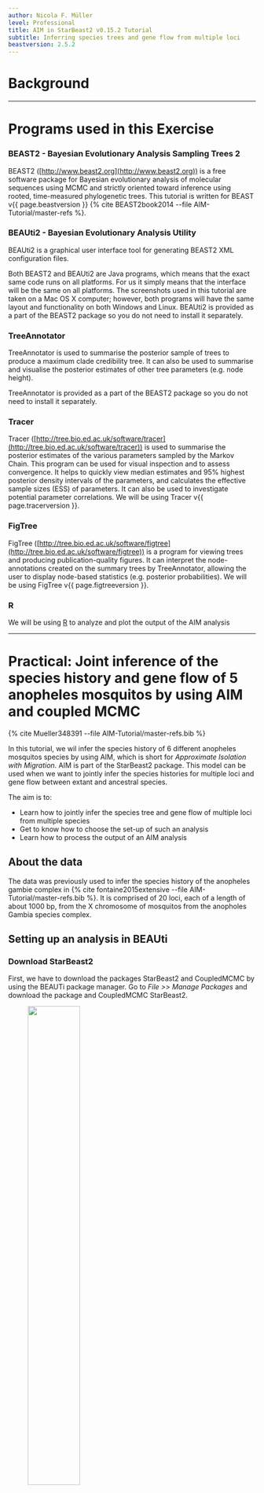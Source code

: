 ```yaml
---
author: Nicola F. Müller
level: Professional
title: AIM in StarBeast2 v0.15.2 Tutorial
subtitle: Inferring species trees and gene flow from multiple loci
beastversion: 2.5.2
---
```



# Background



----

# Programs used in this Exercise

### BEAST2 - Bayesian Evolutionary Analysis Sampling Trees 2

BEAST2 ([http://www.beast2.org](http://www.beast2.org)) is a free software package for Bayesian evolutionary analysis of molecular sequences using MCMC and strictly oriented toward inference using rooted, time-measured phylogenetic trees. This tutorial is written for BEAST v{{ page.beastversion }} {% cite BEAST2book2014 --file AIM-Tutorial/master-refs %}.


### BEAUti2 - Bayesian Evolutionary Analysis Utility

BEAUti2 is a graphical user interface tool for generating BEAST2 XML configuration files.

Both BEAST2 and BEAUti2 are Java programs, which means that the exact same code runs on all platforms. For us it simply means that the interface will be the same on all platforms. The screenshots used in this tutorial are taken on a Mac OS X computer; however, both programs will have the same layout and functionality on both Windows and Linux. BEAUti2 is provided as a part of the BEAST2 package so you do not need to install it separately.

### TreeAnnotator

TreeAnnotator is used to summarise the posterior sample of trees to produce a maximum clade credibility tree. It can also be used to summarise and visualise the posterior estimates of other tree parameters (e.g. node height).

TreeAnnotator is provided as a part of the BEAST2 package so you do not need to install it separately.


### Tracer

Tracer ([http://tree.bio.ed.ac.uk/software/tracer](http://tree.bio.ed.ac.uk/software/tracer)) is used to summarise the posterior estimates of the various parameters sampled by the Markov Chain. This program can be used for visual inspection and to assess convergence. It helps to quickly view median estimates and 95% highest posterior density intervals of the parameters, and calculates the effective sample sizes (ESS) of parameters. It can also be used to investigate potential parameter correlations. We will be using Tracer v{{ page.tracerversion }}.


### FigTree

FigTree ([http://tree.bio.ed.ac.uk/software/figtree](http://tree.bio.ed.ac.uk/software/figtree)) is a program for viewing trees and producing publication-quality figures. It can interpret the node-annotations created on the summary trees by TreeAnnotator, allowing the user to display node-based statistics (e.g. posterior probabilities). We will be using FigTree v{{ page.figtreeversion }}.

### R

We will be using [R](\href{https://www.r-project.org) to analyze and plot the output of the AIM analysis

----

# Practical: Joint inference of the species history and gene flow of 5 anopheles mosquitos by using AIM and coupled MCMC

{% cite Mueller348391 --file AIM-Tutorial/master-refs.bib %}

In this tutorial, we wil infer the species history of 6 different anopheles mosquitos species by using AIM, which is short for *Approximate Isolation with Migration*. AIM is part of the StarBeast2 package. This model can be used when we want to jointly infer the species histories for multiple loci and gene flow between extant and ancestral species.

The aim is to:

-  Learn how to jointly infer the species tree and gene flow of multiple loci from multiple species
-  Get to know how to choose the set-up of such an analysis
-  Learn how to process the output of an AIM analysis

## About the data

The data was previously used to infer the species history of the anopheles gambie complex in {% cite fontaine2015extensive --file AIM-Tutorial/master-refs.bib %}. It is comprised of 20 loci, each of a length of about 1000 bp, from the X chromosome of mosquitos from the anopholes Gambia species complex.



## Setting up an analysis in BEAUti

### Download StarBeast2
First, we have to download the packages StarBeast2 and CoupledMCMC by using the BEAUTi package manager. Go to _File >> Manage Packages_ and download the package and CoupledMCMC StarBeast2.

<figure>
	<a id="fig:example1"></a>
	<img style="width:50%;" src="figures/StarBeastDownload.png" alt="">
	<figcaption>Figure 1: Download the StarBeast2 package.</figcaption>
</figure>



### Loading the template

Next, we have to load the BEAUTi template from _File_, select _Template >> AIM_.


### Loading the different loci

The sequences for the different loci can be found in the _data_ folder name can be either drag and dropped into BEAUti or imported by _Import Alignment_.
It will ask us what type the data is. If we say nucleotide, it will ask us for each loci individually.
Since all loci are nucleotide data, we can choose _all are nucleotide_. To speed up the setup later, we can press _Link Site Models_ and _Link Clock Models_


### Get species corresponding to the different individuals (Taxon sets)
Next, we have to go to the Taxon sets tab.
To assign the different individuals to different species, press the _Guess_ button. Use everything before first and press the _OK_ button.

<figure>
	<a id="fig:example1"></a>
	<img style="width:70%;" src="figures/TaxonSet.png" alt="">
	<figcaption>Figure 2: Guess the species of each sampled individual.</figcaption>
</figure>

### Specify the Site Model (Site Model)

Since we Linked all the site models of the different loci together when loading the sequence data, we only have to set up the site models once. We will be using an HKY + &Gamma; <sub>4</sub> model that allows for different relative rates of transversions and transitions, as well as for rate hetereogeneity across different sites.
Additionally, we should make sure that the _estimate_ button for the substitution rates is clicked to allow for rate variation across different loci.
To reduce the number of parameters we have to estimate, we can set frequencies to empirical.
After, we can go back to the _Partitions_ field and press _Unlink Site Models_.
Now each loci will have the same site model, but each with different parameters.

<figure>
	<a id="fig:example1"></a>
	<img style="width:70%;" src="figures/SiteModel.png" alt="">
	<figcaption>Figure 3: Set the site model.</figcaption>
</figure>


### Set the clock model (Clock Model)

Since we have all sequences sampled at the present and no calibration, we do not have any information of time to estimate the clock rate.
This means that none of our estimates will be in units of time (e.g. in years), but instead will be in number of substitutions.


### Specify the priors (Priors)

The most important priors to specify here are the priors on the number of active routes of gene flow, the rates of gene flow and the effective population sizes.
An active route of gene flow denotes a route of gene flow between two species that is non zero. The prior on the number of active routes (migIndicatorSum.species) of gene flow is by defaults a Poisson Prior with lambda=0.693.
This puts about 50% of the probability mass on 0 active routes of gene flow. This means that in absence of information about gene flow, a prior probability on having gene flow is fairly low.

In order to speed up the setup, most of the priors are already set to what they should be, expect for the prior on the migration rates.
From a hypothetical previous analysis, we know that our tree has a height of about 0.02 substitutions per site.
If we had a migration rate of 1/0.02=50, this would mean that one lineage of a gene from present to the root is expected to migrate on average 1 time.
The prior on the migration rates is set in the _migRates.Species_ block.
If we set the mean of the log Normal distribution to 25, this assumes that we expect about 1 in every 2 lineages to have one migration event over the course of the whole species tree.
This is not exactly true, but is an ok approximation for the order of magnitude of how many migration events we expect under this prior.

<figure>
	<a id="fig:example1"></a>
	<img style="width:70%;" src="figures/MigRatesPrior.png" alt="">
	<figcaption>Figure 4: Setting up the prior on the migration rates.</figcaption>
</figure>

By default, AIM assumes that the migration rate between two co-existing species can not be larger than the inverse time that they co-existed.
This can lead to issues when starting a run, where beast doesn't find a proper state to initialize.
To avoid this (in this example) we have to set the initial migration rates a bit lower, from 1.0 to 0.1.
To do so, you can click `Initial`, next to the migration Rates prior and set the value to 0.1.

<figure>
	<a id="fig:example1"></a>
	<img style="width:70%;" src="figures/MigRatesInitial.png" alt="">
	<figcaption>Figure 5: Setting the initial value of the migration rates to 0.1.</figcaption>
</figure>

We can next go to the MCMC tab to specify how long we want the analysis to run for.
In this example, we will increase the Chain Length from 10000000 to 20000000.
Last, we can save the `*.xml` file under _File >> Save as_.

### Run the Analysis using BEAST2

Run the `*.xml` using BEAST2 or use finished runs from the *precooked-runs* folder.
The analysis should take about 20 minutes.

### Analyse the log file using Tracer

First, we can open the `aim.log` file in tracer to check if the MCMC has converged.
If we look at the ESS values, they are below 200 for the posterior and the prior and the analysis should be run for a bit longer.

<figure>
	<a id="fig:example1"></a>
	<img style="width:70%;" src="figures/LogPosterior.png" alt="">
	<figcaption>Figure 6: Check if the posterior converged.</figcaption>
</figure>

We can additionally check whether tree likelihoods of individual loci, tree heights etc. have converged.
The information about population sizes and migration rates in an AIM log file is not super informative, since it doesn't contain any information about what does parameters correspond to.
This information is instead part of the species.trees file.

### Analyse the species tree distribution in DensiTree

Nex, we can have a look at the distribution of species trees in DensiTree.
To do so, open the files `species.trees` in DensiTree.

<figure>
<a id="fig:example1"></a>
<img style="width:70%;" src="figures/DensiTree_aim.png" alt="">
<figcaption>Figure 6: Distribution of species trees inferred under AIM.</figcaption>
</figure>

What we can see from the looking at the species tree file in densitree, is that the model is pretty certain in resolving most clades.
It is, however, uncertain about how the ancestral species of A. col. and A. gam. attaches to the rest of the tree.
There are overall three possible species trees that model says have somewhat stronger support.


### Summarize the species tree using the AIM species tree annotator

To summarize the species tree, open BEAUTi, go to  _File >> Launch Apps_, select `AIM species tree annotator` and click `launch`.
This will open the AIM species tree annotator.
The AIM species tree annotator summarizes the species trees file.
To do so, it looks for all trees that have the same ranked topology.
For each unique ranked topology, it will then compute its posterior support, as well as the rates of migration and effective populations sizes for each unique ranked topology.
First, we have to choose the input file by clicking `Choose File` next to `Isolation with migration species tree file`.
Then, we have to choose the output file by clocking `Choose File` next to `Output file`.
In order to ensure that the output is saved to the same directory, click on a file and then name the file Anopheles.trees.

<figure>
<a id="fig:example1"></a>
<img style="width:70%;" src="figures/Annotator.png" alt="">
<figcaption>Figure 9: Setup of the AIM species tree annotator.</figcaption>
</figure>

After, we can click `Analyze`.

This will create a few different files.
`Anopheles.trees` is a tree file that contains all the different unique ranked topologies encountered during the MCMC.
The file `Anopheles.trees.ranked.log` contains a single log file, where the only thing logged is the at which point during the MCMC, the chains was equal to which unique ranked topologies.
Then there are a few additional log files.
`Anopheles.trees.STATE_0_occurances_1724.log` contains all the effective population sizes, migration rates between co-existing species and speciation times for the unique ranked topology number 0 (STATE_0) in the file `Anopheles.trees`.
The number after occurances (here 1724) denotes how often that ranked topology was encountered during the MCMC.
This number will be different for every run.

If we open the file `Anopheles.trees` in icytree.org (or figtree), we can see to which ranked topology each state corresponds to

<figure>
<a id="fig:example1"></a>
<img style="width:70%;" src="figures/RankedTreeState.png" alt="">
<figcaption>Figure 10: Best supported ranked tree.</figcaption>
</figure>

We can next open the file `Anopheles.trees.STATE_0_occurances_1724.log` in tracer to see the effective population sizes of extant and ancestral species, the (backwards in time) migration rates between co-existing species and the speciation times.

### Plotting the species tree

With the files `Anopheles.trees` and `Anopheles.trees.STATE_0_occurances_1724.log` you can plot the species trees yourselves.
Alternatively, the R script `plotSpeciesTree.R` can help you to do so.
It uses ggplot, ape, phytools and coda that all need to be installed.
We first have to load the species tree function in R using:
`source("../scripts/plotSpeciesTree.R")`
We can next plot the species tree using:
`plotSpeciesTree("Anopheles.trees", "STATE_0_occurances_1724",0.1,0,0,T)`
The `T` (true) at the end will lead to arrows being plotted as forward in time arrows (i.e. migration was from species to species).
If it's `F` (false), then it will plot arrows for backwards in time gene flow.
The value 0.1 denotes the posterior threshold to plot an arrow (i.e. the posterior support for gene flow has to be above that value to be plotted).
The second number is for a Bayes values threshold for Bayes values calculated using the third number as a prior probability for gene flow.






### Some notes of caution

* Different priors, especially on how much and how strong gene flow is expected to occur, can have a large impact on the species tree that is inferred. The reason is that in a IM model, coalescent events on a gene between two species can either be explained by gene flow or by a speciation event.
* Variation in the data that is not accounted for by the model can lead to wrong estimates of the species tree or between which species gene flow occurs.
* Jointly inferring the species tree, gene flow, effective population sizes, gene trees and evolutionary models can take a long time.

----

# Useful Links

- AIM source code: [https://github.com/genomescale/starbeast2](https://github.com/genomescale/starbeast2)
- [Bayesian Evolutionary Analysis with BEAST 2](http://www.beast2.org/book.html) {% cite BEAST2book2014 --file AIM-Tutorial/master-refs.bib %}
- BEAST 2 website and documentation: [http://www.beast2.org/](http://www.beast2.org/)
- Join the BEAST user discussion: [http://groups.google.com/group/beast-users](http://groups.google.com/group/beast-users)

----

# Relevant References

{% bibliography --cited --file AIM-Tutorial/master-refs %}

